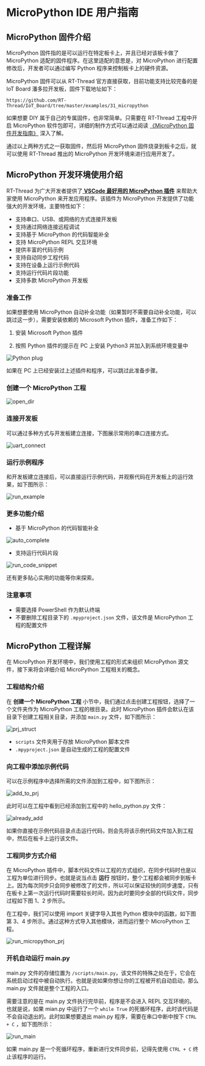 # MicroPython IDE 用户指南

## MicroPython 固件介绍

MicroPython 固件指的是可以运行在特定板卡上，并且已经对该板卡做了 MicroPython 适配的固件程序。在这里适配的意思是，对 MicroPython 进行配置修改后，开发者可以通过编写 Python 程序来控制板卡上的硬件资源。 

MicroPython 固件可以从 RT-Thread 官方直接获取，目前功能支持比较完备的是 IoT Board 潘多拉开发板，固件下载地址如下：

```
https://github.com/RT-Thread/IoT_Board/tree/master/examples/31_micropython
```

如果想要 DIY 属于自己的专属固件，也非常简单。只需要在 RT-Thread 工程中开启 MicroPython 软件包即可，详细的制作方式可以通过阅读 [《MicroPython 固件开发指南》]() 深入了解。

通过以上两种方式之一获取固件，然后将 MicroPython 固件烧录到板卡之后，就可以使用 RT-Thread 推出的 MicroPython 开发环境来进行应用开发了。 

## MicroPython 开发环境使用介绍

RT-Thread 为广大开发者提供了[ **VSCode 最好用的 MicroPython 插件**](https://marketplace.visualstudio.com/items?itemName=RT-Thread.rt-thread-micropython) 来帮助大家使用 MicroPython 来开发应用程序。该插件为 MicroPython 开发提供了功能强大的开发环境，主要特性如下：

- 支持串口、USB、或网络的方式连接开发板
- 支持通过网络连接远程调试
- 支持基于 MicroPython 的代码智能补全
- 支持 MicroPython REPL 交互环境
- 提供丰富的代码示例
- 支持自动同步工程代码
- 支持在设备上运行示例代码
- 支持运行代码片段功能
- 支持多款 MicroPython 开发板

### 准备工作

如果想要使用 MicroPython 自动补全功能（如果暂时不需要自动补全功能，可以跳过这一步），需要安装依赖的 Microsoft Python 插件，准备工作如下：

1. 安装 Microsoft Python 插件

2. 按照 Python 插件的提示在 PC 上安装 Python3 并加入到系统环境变量中

![Python plug](assets/install_python_plug.png)

如果在 PC 上已经安装过上述插件和程序，可以跳过此准备步骤。

### 创建一个 MicroPython 工程

![open_dir](assets/open_dir.gif)

### 连接开发板

可以通过多种方式与开发板建立连接，下图展示常用的串口连接方式。

![uart_connect](assets/uart_connect.gif)

### 运行示例程序

和开发板建立连接后，可以直接运行示例代码，并观察代码在开发板上的运行效果，如下图所示：

![run_example](assets/run_example.gif)

### 更多功能介绍

- 基于 MicroPython 的代码智能补全

![auto_complete](assets/auto_complete.gif)

- 支持运行代码片段

![run_code_snippet](assets/run_code_snippet.gif)

还有更多贴心实用的功能等你来探索。

### 注意事项

- 需要选择 PowerShell 作为默认终端
- 不要删除工程目录下的 `.mpyproject.json` 文件，该文件是 MicroPython 工程的配置文件

## MicroPython 工程详解

在 MicroPython 开发环境中，我们使用工程的形式来组织 MicroPython 源文件，接下来将会详细介绍 MicroPython 工程相关的概念。

### 工程结构介绍

在 **创建一个 MicroPython 工程** 小节中，我们通过点击创建工程按钮，选择了一个文件夹作为 MicroPython 工程的根目录。此时 MicroPython 插件会默认在该目录下创建工程相关目录，并添加 `main.py` 文件，如下图所示：

![prj_struct](assets/1564458498973.png)

- `scripts` 文件夹用于存放 MicroPython 脚本文件
- `.mpyproject.json` 是自动生成的工程的配置文件

### 向工程中添加示例代码

可以在示例程序中选择所需的文件添加到工程中，如下图所示：

![add_to_prj](assets/1564459093450.png)

此时可以在工程中看到已经添加到工程中的 hello_python.py 文件：

![already_add](assets/1564459162459.png)

如果你直接在示例代码目录点击运行代码，则会先将该示例代码文件加入到工程中，然后在板卡上运行该文件。

### 工程同步方式介绍

在 MicroPython 插件中，脚本代码文件以工程的方式组织，在同步代码时也是以工程为单位进行同步。也就是说当点击 **运行** 按钮时，整个工程都会被同步到板卡上。因为每次同步只会同步被修改了的文件，所以可以保证较快的同步速度，只有在板卡上第一次运行代码时需要较长时间，因为此时要同步全部的代码文件，同步过程如下图 1、2 步所示。

在工程中，我们可以使用 import 关键字导入其他 Python 模块中的函数，如下图第 3、4 步所示。通过这种方式导入其他模块，进而运行整个 MicroPython 工程。

![run_micropython_prj](assets/1564469643183.png)

### 开机自动运行 main.py
main.py 文件的存储位置为 `/scripts/main.py`，该文件的特殊之处在于，它会在系统启动过程中被自动执行。也就是说如果你想让你的工程被开机自动启动，那么 main.py 文件就是整个工程的入口。

需要注意的是在 main.py 文件执行完毕前，程序是不会进入 REPL 交互环境的。也就是说，如果 mian.py 中运行了一个 `while True` 的死循环程序，此时该代码是不会自动退出的。此时如果想要退出 main.py 程序，需要在串口中断中按下 `CTRL + C` ，如下图所示：

![run_main](assets/1564471861527.png)

如果 main.py 是一个死循环程序，重新进行文件同步前，记得先使用 `CTRL + C` 终止该程序的运行。